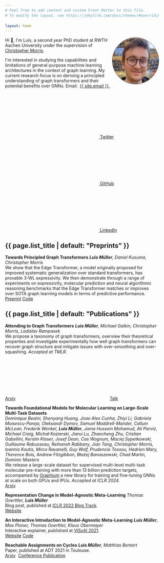 ```yaml
---
# Feel free to add content and custom Front Matter to this file.
# To modify the layout, see https://jekyllrb.com/docs/themes/#overriding-theme-defaults

layout: home
---
```


<img style="border: 1px solid black; border-radius: 50%; width: 30%" align="right" src="images/me.png"/>

Hi 👋, I'm Luis, a second year PhD student at RWTH Aachen University under the supervision of [Christopher Morris](https://chrsmrrs.github.io/).

I'm interested in studying the capabilities and limitations of general-purpose machine learning architectures in the context of graph learning. My current research focus is on deriving a principled understanding of graph transformers and their potential benefits over GNNs.
Email:<a style="margin: 7px; " class="u-email" href="mailto:{{ site.email }}">{{ site.email }}.</a>

<a style="margin: 7px; " href="https://www.twitter.com/{{ site.twitter_username| cgi_escape | escape }}"><svg class="svg-icon"><use xlink:href="{{ '/assets/minima-social-icons.svg#twitter' | relative_url }}"></use></svg> <span class="username">Twitter</span></a>
<a style="margin: 7px" href="https://github.com/{{ site.github_username| cgi_escape | escape }}"><svg class="svg-icon"><use xlink:href="{{ '/assets/minima-social-icons.svg#github' | relative_url }}"></use></svg> <span class="username">GitHub</span></a>
<a style="margin: 7px" href="https://www.linkedin.com/in/{{ site.linkedin_username| cgi_escape | escape }}"><svg class="svg-icon"><use xlink:href="{{ '/assets/minima-social-icons.svg#linkedin' | relative_url }}"></use></svg> <span class="username">LinkedIn</span></a>

<link rel="stylesheet" href="https://cdn.jsdelivr.net/gh/jpswalsh/academicons@1/css/academicons.min.css">

<h2 class="post-list-heading">{{ page.list_title | default: "Preprints" }}</h2>

**Towards Principled Graph Transformers**
***Luis Müller**, Daniel Kusuma, Christopher Morris*    
We show that the Edge Transformer, a model originally proposed for improved systematic generalization over standard transformers, has provable 3-WL expressivity. We then demonstrate through a range of experiments on expressivity, molecular prediction and neural algorithmic reasoning benchmarks that the Edge Transformer matches or improves over SOTA graph learning models in terms of predictive performance.    
<i class="ai ai-arxiv ai-1x"></i> [Preprint](https://arxiv.org/abs/2401.10119)
[Code](https://github.com/luis-mueller/towards-principled-gts)

<h2 class="post-list-heading">{{ page.list_title | default: "Publications" }}</h2>

**Attending to Graph Transformers**
***Luis Müller**, Michael Galkin, Christopher Morris, Ladislav Rampasek*    
We propose a taxonomy of graph transformers, overview their theoretical properties and investigate experimentally how well graph transformers can recover graph structure and mitigate issues with over-smoothing and over-squashing. *Accepted at TMLR.*   
<i class="ai ai-arxiv ai-1x"></i> [Arxiv](https://arxiv.org/abs/2302.04181)
<a style="margin-left: 5px" href="https://youtu.be/BuNXQIzLBWc"><svg class="svg-icon"><use xlink:href="{{ '/assets/minima-social-icons.svg#youtube' | relative_url }}"></use></svg>Talk</a>

**Towards Foundational Models for Molecular Learning on Large-Scale Multi-Task Datasets**  
*Dominique Beaini, Shenyang Huang, Joao Alex Cunha, Zhiyi Li, Gabriela Moisescu-Pareja, Oleksandr Dymov, Samuel Maddrell-Mander, Callum McLean, Frederik Wenkel, **Luis Müller**, Jama Hussein Mohamud, Ali Parviz, Michael Craig, Michał Koziarski, Jiarui Lu, Zhaocheng Zhu, Cristian Gabellini, Kerstin Klaser, Josef Dean, Cas Wognum, Maciej Sypetkowski, Guillaume Rabusseau, Reihaneh Rabbany, Jian Tang, Christopher Morris, Ioannis Koutis, Mirco Ravanelli, Guy Wolf, Prudencio Tossou, Hadrien Mary, Therence Bois, Andrew Fitzgibbon, Błażej Banaszewski, Chad Martin, Dominic Masters*  
We release a large-scale dataset for supervised multi-level multi-task molecular pre-training with more than 13 billion prediction targets, accompanied by [Graphium](https://github.com/datamol-io/graphium) a new library for training and fine-tuning GNNs at scale on both GPUs and IPUs. *Accepted at ICLR 2024.*  
<i class="ai ai-arxiv ai-1x"></i> [Arxiv](https://arxiv.org/abs/2310.04292)

**Representation Change in Model-Agnostic Meta-Learning**
*Thomas Goerttler, **Luis Müller***    
Blog post, published at [ICLR 2022 Blog Track](https://iclr-blog-track.github.io/).   
[Website](https://iclr-blog-track.github.io/2022/03/25/representation-change-in-model-agnostic-meta-learning/)

**An Interactive Introduction to Model-Agnostic Meta-Learning**
***Luis Müller**, Max Ploner, Thomas Goerttler, Klaus Obermayer*    
Interactive explainer, published at [VISxAI 2021](https://visxai.io/2021.html).  
[Website](https://interactive-maml.github.io/) [Code](https://github.com/luis-mueller/maml-tf2)

**Reachable Assignments on Cycles**
***Luis Müller**, Matthias Bentert*    
Paper, published at ADT 2021 in Toulouse.  
<i class="ai ai-arxiv ai-1x"></i> [Arxiv](https://arxiv.org/abs/2005.02218)
<i style="margin-left: 5px" class="ai ai-springer ai-1x"></i> [Conference Publication](https://link.springer.com/chapter/10.1007/978-3-030-87756-9_18)


